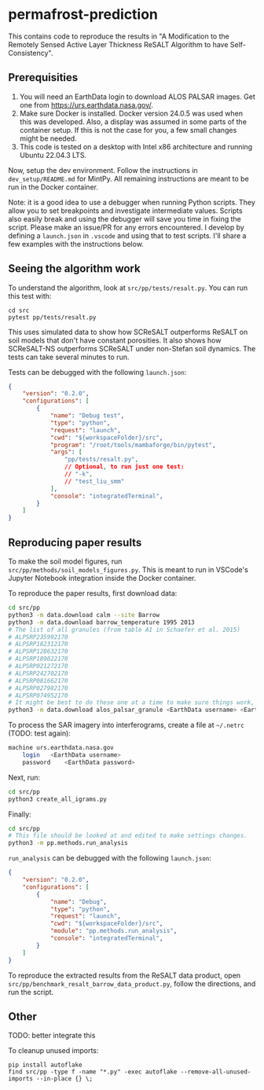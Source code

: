 # permafrost-prediction
This contains code to reproduce the results in "A Modification to the Remotely Sensed Active Layer Thickness ReSALT Algorithm to have Self-Consistency".

## Prerequisities
1. You will need an EarthData login to download ALOS PALSAR images. Get one from https://urs.earthdata.nasa.gov/.
1. Make sure Docker is installed. Docker version 24.0.5 was used when this was developed. Also, a display was assumed in some parts of the container setup. If this is not the case for you, a few small changes might be needed.
1. This code is tested on a desktop with Intel x86 architecture and running Ubuntu 22.04.3 LTS.

Now, setup the dev environment. Follow the instructions in `dev_setup/README.md` for MintPy. All remaining instructions are meant to be run in the Docker container.

Note: it is a good idea to use a debugger when running Python scripts. They allow you to set breakpoints and investigate intermediate values. Scripts also easily break and using the debugger will save you time in fixing the script. Please make an issue/PR for any errors encountered. I develop by defining a `launch.json` in `.vscode` and using that to test scripts. I'll share a few examples with the instructions below.

## Seeing the algorithm work
To understand the algorithm, look at `src/pp/tests/resalt.py`. You can run this test with:
```
cd src
pytest pp/tests/resalt.py
```
This uses simulated data to show how SCReSALT outperforms ReSALT on soil models that don't have constant porosities.
It also shows how SCReSALT-NS outperforms SCReSALT under non-Stefan soil dynamics.
The tests can take several minutes to run.

Tests can be debugged with the following `launch.json`:
```json
{
    "version": "0.2.0",
    "configurations": [
        {
            "name": "Debug test",
            "type": "python",
            "request": "launch",
            "cwd": "${workspaceFolder}/src",
            "program": "/root/tools/mambaforge/bin/pytest",
            "args": [
                "pp/tests/resalt.py",
                // Optional, to run just one test:
                // "-k",
                // "test_liu_smm"
            ],
            "console": "integratedTerminal",
        }
    ]
}
```

## Reproducing paper results
To make the soil model figures, run `src/pp/methods/soil_models_figures.py`. This is meant to run in VSCode's Jupyter Notebook integration inside the Docker container.

To reproduce the paper results, first download data:
```bash
cd src/pp
python3 -m data.download calm --site Barrow
python3 -m data.download barrow_temperature 1995 2013
# The list of all granules (from table A1 in Schaefer et al. 2015)
# ALPSRP235992170
# ALPSRP182312170
# ALPSRP128632170
# ALPSRP189022170
# ALPSRP021272170
# ALPSRP242702170
# ALPSRP081662170
# ALPSRP027982170
# ALPSRP074952170
# It might be best to do these one at a time to make sure things work, or at least test one first.
python3 -m data.download alos_palsar_granule <EarthData username> <EarthData password> <ALOS PALSAR granules, seperated by spaces> 
```

To process the SAR imagery into interferograms, create a file at `~/.netrc` (TODO: test again):
```bash
machine	urs.earthdata.nasa.gov
    login	<EarthData username>
    password	<EarthData password>
```

Next, run:
```bash
cd src/pp
python3 create_all_igrams.py
```

Finally:
```bash
cd src/pp
# This file should be looked at and edited to make settings changes.
python3 -m pp.methods.run_analysis
```

`run_analysis` can be debugged with the following `launch.json`:
```json
{
    "version": "0.2.0",
    "configurations": [
        {
            "name": "Debug",
            "type": "python",
            "request": "launch",
            "cwd": "${workspaceFolder}/src",
            "module": "pp.methods.run_analysis",
            "console": "integratedTerminal",
        }
    ]
}
```

To reproduce the extracted results from the ReSALT data product, open `src/pp/benchmark_resalt_barrow_data_product.py`, follow the directions, and run the script.

## Other


TODO: better integrate this

To cleanup unused imports:
```
pip install autoflake
find src/pp -type f -name "*.py" -exec autoflake --remove-all-unused-imports --in-place {} \;
```

